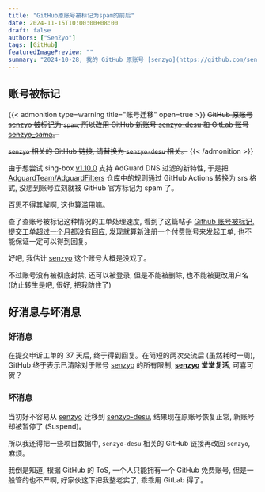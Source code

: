 ```yaml
---
title: "GitHub原账号被标记为spam的前后"
date: 2024-11-15T10:00:00+08:00
draft: false
authors: ["SenZyo"]
tags: [GitHub]
featuredImagePreview: ""
summary: "2024-10-28, 我的 GitHub 原账号 [senzyo](https://github.com/senzyo) 被标记为 `spam`, 觉得申诉效果渺茫, 所以改用新的 GitHub 账号 [senzyo-desu](https://github.com/senzyo-desu) 和 GitLab 账号 [senzyo_sama](https://gitlab.com/senzyo_sama)。<br />虽然在提交工单的 43 天后, [senzyo](https://github.com/senzyo) 恢复正常, 但同时 [senzyo-desu](https://github.com/senzyo-desu) 被暂停使用, 我还得再改回来, 难绷。"
---
```


## 账号被标记

{{< admonition type=warning title="账号迁移" open=true >}}
<del>GitHub 原账号 [senzyo](https://github.com/senzyo) 被标记为 `spam`, 所以改用 GitHub 新账号 [senzyo-desu](https://github.com/senzyo-desu) 和 GitLab 账号 [senzyo_sama](https://gitlab.com/senzyo_sama)。</del>

<del>`senzyo` 相关的 GitHub 链接, 请替换为 `senzyo-desu` 相关。</del>
{{< /admonition >}}

由于想尝试 sing-box [v1.10.0](https://sing-box.sagernet.org/zh/changelog/#1100) 支持 AdGuard DNS 过滤的新特性, 于是把 [AdguardTeam/AdguardFilters](https://github.com/AdguardTeam/AdguardFilters) 仓库中的规则通过 GitHub Actions 转换为 srs 格式, 没想到账号立刻就被 GitHub 官方标记为 spam 了。

百思不得其解啊, 这也算滥用嘛。

查了查账号被标记这种情况的工单处理速度, 看到了这篇帖子 [Github 账号被标记, 提交工单超过一个月都没有回应](https://v2ex.com/t/1078590), 发现就算新注册一个付费账号来发起工单, 也不能保证一定可以得到回复。

好吧, 我估计 [senzyo](https://github.com/senzyo) 这个账号大概是没戏了。

不过账号没有被彻底封禁, 还可以被登录, 但是不能被删除, 也不能被更改用户名 (防止转生是吧, 很好, 把我防住了)

## 好消息与坏消息

### 好消息

在提交申诉工单的 37 天后, 终于得到回复。在简短的两次交流后 (虽然耗时一周), GitHub 终于表示已清除对于账号 [senzyo](https://github.com/senzyo) 的所有限制, **[senzyo](https://github.com/senzyo) 堂堂复活**, 可喜可贺？

### 坏消息

当初好不容易从 [senzyo](https://github.com/senzyo) 迁移到 [senzyo-desu](https://github.com/senzyo-desu), 结果现在原账号恢复正常, 新账号却被暂停了 (Suspend)。

所以我还得把一些项目数据中, `senzyo-desu` 相关的 GitHub 链接再改回 `senzyo`, 麻烦。

我倒是知道, 根据 GitHub 的 ToS, 一个人只能拥有一个 GitHub 免费账号, 但是一般管的也不严啊, 好家伙这下把我整老实了, 乖乖用 GitLab 得了。